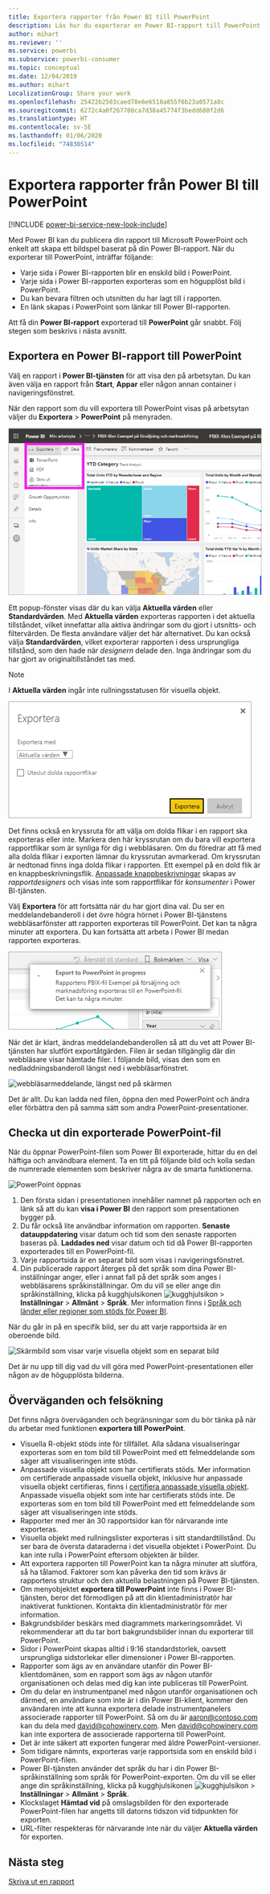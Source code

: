 ```yaml
---
title: Exportera rapporter från Power BI till PowerPoint
description: Läs hur du exporterar en Power BI-rapport till PowerPoint.
author: mihart
ms.reviewer: ''
ms.service: powerbi
ms.subservice: powerbi-consumer
ms.topic: conceptual
ms.date: 12/04/2019
ms.author: mihart
LocalizationGroup: Share your work
ms.openlocfilehash: 25422b2503caed78e6e6518a855f6b23a0571a8c
ms.sourcegitcommit: 6272c4a0f267708ca7d38a45774f3bedd680f2d6
ms.translationtype: HT
ms.contentlocale: sv-SE
ms.lasthandoff: 01/06/2020
ms.locfileid: "74830514"
---
```

# <a name="export-reports-from-power-bi-to-powerpoint"></a>Exportera rapporter från Power BI till PowerPoint

[!INCLUDE [power-bi-service-new-look-include](../includes/power-bi-service-new-look-include.md)]

Med Power BI kan du publicera din rapport till Microsoft PowerPoint och enkelt att skapa ett bildspel baserat på din Power BI-rapport. När du exporterar till PowerPoint, inträffar följande:

* Varje sida i Power BI-rapporten blir en enskild bild i PowerPoint.
* Varje sida i Power BI-rapporten exporteras som en högupplöst bild i PowerPoint.
* Du kan bevara filtren och utsnitten du har lagt till i rapporten.
* En länk skapas i PowerPoint som länkar till Power BI-rapporten.

Att få din **Power BI-rapport** exporterad till **PowerPoint** går snabbt. Följ stegen som beskrivs i nästa avsnitt.

## <a name="export-your-power-bi-report-to-powerpoint"></a>Exportera en Power BI-rapport till PowerPoint
Välj en rapport i **Power BI-tjänsten** för att visa den på arbetsytan. Du kan även välja en rapport från **Start**, **Appar** eller någon annan container i navigeringsfönstret.

När den rapport som du vill exportera till PowerPoint visas på arbetsytan väljer du **Exportera** > **PowerPoint** på menyraden.

![Välj Exportera från menyfältet](media/end-user-powerpoint/power-bi-export.png)

Ett popup-fönster visas där du kan välja **Aktuella värden** eller **Standardvärden**. Med **Aktuella värden** exporteras rapporten i det aktuella tillståndet, vilket innefattar alla aktiva ändringar som du gjort i utsnitts- och filtervärden. De flesta användare väljer det här alternativet. Du kan också välja **Standardvärden**, vilket exporterar rapporten i dess ursprungliga tillstånd, som den hade när *designern* delade den. Inga ändringar som du har gjort av originaltillståndet tas med.

> [!NOTE]
> I **Aktuella värden** ingår inte rullningsstatusen för visuella objekt.

![Välj vad som ska exporteras](media/end-user-powerpoint/power-bi-current-values.png)
 
Det finns också en kryssruta för att välja om dolda flikar i en rapport ska exporteras eller inte. Markera den här kryssrutan om du bara vill exportera rapportflikar som är synliga för dig i webbläsaren. Om du föredrar att få med alla dolda flikar i exporten lämnar du kryssrutan avmarkerad. Om kryssrutan är nedtonad finns inga dolda flikar i rapporten. Ett exempel på en dold flik är en knappbeskrivningsflik. [Anpassade knappbeskrivningar](../desktop-tooltips.md) skapas av *rapportdesigners* och visas inte som rapportflikar för *konsumenter* i Power BI-tjänsten. 

Välj **Exportera** för att fortsätta när du har gjort dina val. Du ser en meddelandebanderoll i det övre högra hörnet i Power BI-tjänstens webbläsarfönster att rapporten exporteras till PowerPoint. Det kan ta några minuter att exportera. Du kan fortsätta att arbeta i Power BI medan rapporten exporteras.

![Meddelande om att export till PowerPoint pågår](media/end-user-powerpoint/power-bi-export-progress.png)

När det är klart, ändras meddelandebanderollen så att du vet att Power BI-tjänsten har slutfört exportåtgärden. Filen är sedan tillgänglig där din webbläsare visar hämtade filer. I följande bild, visas den som en nedladdningsbanderoll längst ned i webbläsarfönstret.

![webbläsarmeddelande, längst ned på skärmen](media/end-user-powerpoint/power-bi-browsers.png)

Det är allt. Du kan ladda ned filen, öppna den med PowerPoint och ändra eller förbättra den på samma sätt som andra PowerPoint-presentationer.

## <a name="check-out-your-exported-powerpoint-file"></a>Checka ut din exporterade PowerPoint-fil
När du öppnar PowerPoint-filen som Power BI exporterade, hittar du en del häftiga och användbara element. Ta en titt på följande bild och kolla sedan de numrerade elementen som beskriver några av de smarta funktionerna.

![PowerPoint öppnas](media/end-user-powerpoint/power-bi-powerpoint.png)

1. Den första sidan i presentationen innehåller namnet på rapporten och en länk så att du kan **visa i Power BI** den rapport som presentationen bygger på.
2. Du får också lite användbar information om rapporten. **Senaste datauppdatering** visar datum och tid som den senaste rapporten baseras på. **Laddades ned** visar datum och tid då Power BI-rapporten exporterades till en PowerPoint-fil.
3. Varje rapportsida är en separat bild som visas i navigeringsfönstret. 
4. Din publicerade rapport återges på det språk som dina Power BI-inställningar anger, eller i annat fall på det språk som anges i webbläsarens språkinställningar. Om du vill se eller ange din språkinställning, klicka på kugghjulsikonen ![kugghjulsikon](media/end-user-powerpoint/power-bi-settings-icon.png) > **Inställningar** > **Allmänt** > **Språk**. Mer information finns i [Språk och länder eller regioner som stöds för Power BI](../supported-languages-countries-regions.md).


När du går in på en specifik bild, ser du att varje rapportsida är en oberoende bild.

![Skärmbild som visar varje visuella objekt som en separat bild](media/end-user-powerpoint/power-bi-images.png)

Det är nu upp till dig vad du vill göra med PowerPoint-presentationen eller någon av de högupplösta bilderna.

## <a name="considerations-and-troubleshooting"></a>Överväganden och felsökning
Det finns några överväganden och begränsningar som du bör tänka på när du arbetar med funktionen **exportera till PowerPoint**.

* Visuella R-objekt stöds inte för tillfället. Alla sådana visualiseringar exporteras som en tom bild till PowerPoint med ett felmeddelande som säger att visualiseringen inte stöds.
* Anpassade visuella objekt som har certifierats stöds. Mer information om certifierade anpassade visuella objekt, inklusive hur anpassade visuella objekt certifieras, finns i [certifiera anpassade visuella objekt](../developer/power-bi-custom-visuals-certified.md). Anpassade visuella objekt som inte har certifierats stöds inte. De exporteras som en tom bild till PowerPoint med ett felmeddelande som säger att visualiseringen inte stöds.
* Rapporter med mer än 30 rapportsidor kan för närvarande inte exporteras.
* Visuella objekt med rullningslister exporteras i sitt standardtillstånd. Du ser bara de översta dataraderna i det visuella objektet i PowerPoint. Du kan inte rulla i PowerPoint eftersom objekten är bilder. 
* Att exportera rapporten till PowerPoint kan ta några minuter att slutföra, så ha tålamod. Faktorer som kan påverka den tid som krävs är rapportens struktur och den aktuella belastningen på Power BI-tjänsten.
* Om menyobjektet **exportera till PowerPoint** inte finns i Power BI-tjänsten, beror det förmodligen på att din klientadministratör har inaktiverat funktionen. Kontakta din klientadministratör för mer information.
* Bakgrundsbilder beskärs med diagrammets markeringsområdet. Vi rekommenderar att du tar bort bakgrundsbilder innan du exporterar till PowerPoint.
* Sidor i PowerPoint skapas alltid i 9:16 standardstorlek, oavsett ursprungliga sidstorlekar eller dimensioner i Power BI-rapporten.
* Rapporter som ägs av en användare utanför din Power BI-klientdomänen, som en rapport som ägs av någon utanför organisationen och delas med dig kan inte publiceras till PowerPoint.
* Om du delar en instrumentpanel med någon utanför organisationen och därmed, en användare som inte är i din Power BI-klient, kommer den användaren inte att kunna exportera delade instrumentpanelers associerade rapporter till PowerPoint. Så om du är aaron@contoso.com kan du dela med david@cohowinery.com. Men david@cohowinery.com kan inte exportera de associerade rapporterna till PowerPoint.
* Det är inte säkert att exporten fungerar med äldre PowerPoint-versioner.
* Som tidigare nämnts, exporteras varje rapportsida som en enskild bild i PowerPoint-filen.
* Power BI-tjänsten använder det språk du har i din Power BI-språkinställning som språk för PowerPoint-exporten. Om du vill se eller ange din språkinställning, klicka på kugghjulsikonen ![kugghjulsikon](media/end-user-powerpoint/power-bi-settings-icon.png) > **Inställningar** > **Allmänt** > **Språk**.
* Klockslaget **Hämtad vid** på omslagsbilden för den exporterade PowerPoint-filen har angetts till datorns tidszon vid tidpunkten för exporten.
* URL-filter respekteras för närvarande inte när du väljer **Aktuella värden** för exporten.

## <a name="next-steps"></a>Nästa steg
[Skriva ut en rapport](end-user-print.md)
